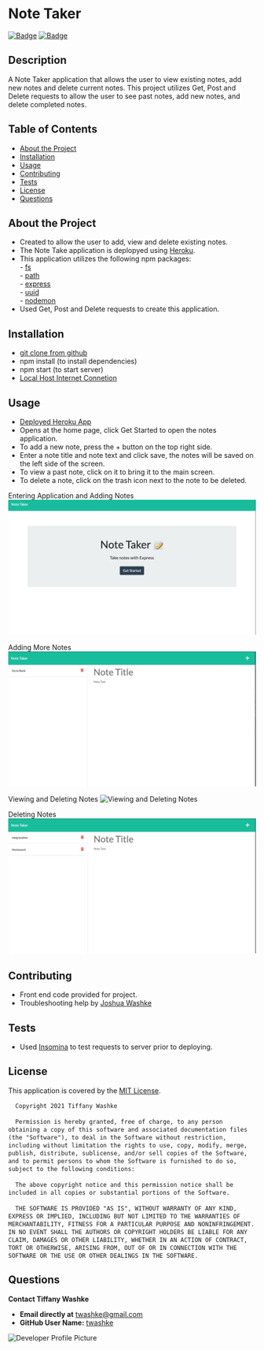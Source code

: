 # Note Taker

[![Badge](https://img.shields.io/badge/GitHub-twashke-blueviolet?style=flat-square&logo=appveyor)](https://github.com/twashke) [![Badge](https://img.shields.io/badge/License-MIT-blue)](https://opensource.org/licenses/MIT)

## Description

A Note Taker application that allows the user to view existing notes, add new notes and delete current notes.  This project utilizes Get, Post and Delete requests to allow the user to see past notes, add new notes, and delete completed notes.

## Table of Contents 

- [About the Project](#about-the-project)
- [Installation](#installation)
- [Usage](#usage)
- [Contributing](#contributing)
- [Tests](#tests)
- [License](#license)
- [Questions](#questions)

## About the Project

- Created to allow the user to add, view and delete existing notes.
- The Note Take application is deplopyed using [Heroku]((https://dry-ocean-87387.herokuapp.com/)).
- This application utilizes the following npm packages: \
      - [fs](https://www.npmjs.com/package/fs) \
      - [path](https://www.npmjs.com/package/path) \
      - [express](https://www.npmjs.com/package/express) \
      - [uuid](https://www.npmjs.com/package/uuid) \
      - [nodemon](https://www.npmjs.com/package/nodemon) 
- Used Get, Post and Delete requests to create this application.

## Installation

- [git clone from github](https://github.com/twashke/Note-Taker) 
- npm install (to install dependencies)
- npm start (to start server)
- [Local Host Internet Connetion](http://localhost:3001/) 

## Usage

- [Deployed Heroku App](https://dry-ocean-87387.herokuapp.com/)
- Opens at the home page, click Get Started to open the notes application.
- To add a new note, press the + button on the top right side.
- Enter a note title and note text and click save, the notes will be saved on the left side of the screen.
- To view a past note, click on it to bring it to the main screen.
- To delete a note, click on the trash icon next to the note to be deleted.

Entering Application and Adding Notes
![Adding Notes](./public/assets/images/adding-notes.gif) 

Adding More Notes
![Adding More Notes](./public/assets/images/adding-more-notes.gif) 

Viewing and Deleting Notes
![Viewing and Deleting Notes](./public/assets/images/viewing-and-deleting-notes.gif) 

Deleting Notes
![Deleting Notes](./public/assets/images/deleting-notes.gif) 

## Contributing

- Front end code provided for project.
- Troubleshooting help by [Joshua Washke](https://github.com/jwashke)

## Tests

- Used [Insomina](https://insomnia.rest/) to test requests to server prior to deploying.

## License

This application is covered by the [MIT License](https://opensource.org/licenses/MIT). 
       
      Copyright 2021 Tiffany Washke

      Permission is hereby granted, free of charge, to any person obtaining a copy of this software and associated documentation files (the "Software"), to deal in the Software without restriction, including without limitation the rights to use, copy, modify, merge, publish, distribute, sublicense, and/or sell copies of the Software, and to permit persons to whom the Software is furnished to do so, subject to the following conditions:
      
      The above copyright notice and this permission notice shall be included in all copies or substantial portions of the Software.
      
      THE SOFTWARE IS PROVIDED "AS IS", WITHOUT WARRANTY OF ANY KIND, EXPRESS OR IMPLIED, INCLUDING BUT NOT LIMITED TO THE WARRANTIES OF MERCHANTABILITY, FITNESS FOR A PARTICULAR PURPOSE AND NONINFRINGEMENT. IN NO EVENT SHALL THE AUTHORS OR COPYRIGHT HOLDERS BE LIABLE FOR ANY CLAIM, DAMAGES OR OTHER LIABILITY, WHETHER IN AN ACTION OF CONTRACT, TORT OR OTHERWISE, ARISING FROM, OUT OF OR IN CONNECTION WITH THE SOFTWARE OR THE USE OR OTHER DEALINGS IN THE SOFTWARE.


## Questions

**Contact Tiffany Washke**

- **Email directly at** twashke@gmail.com
- **GitHub User Name:** [twashke](https://github.com/twashke)

![Developer Profile Picture](https://avatars.githubusercontent.com/u/79234530?v=4) 

